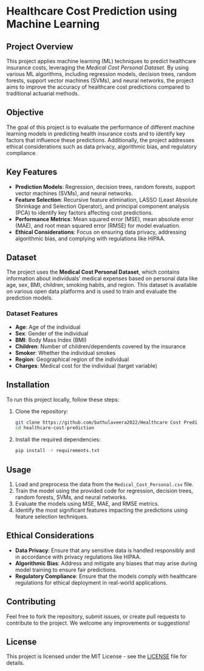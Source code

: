 # Healthcare Cost Prediction using Machine Learning

## Project Overview

This project applies machine learning (ML) techniques to predict healthcare insurance costs, leveraging the *Medical Cost Personal Dataset*. By using various ML algorithms, including regression models, decision trees, random forests, support vector machines (SVMs), and neural networks, the project aims to improve the accuracy of healthcare cost predictions compared to traditional actuarial methods.

## Objective

The goal of this project is to evaluate the performance of different machine learning models in predicting health insurance costs and to identify key factors that influence these predictions. Additionally, the project addresses ethical considerations such as data privacy, algorithmic bias, and regulatory compliance.

## Key Features

- **Prediction Models**: Regression, decision trees, random forests, support vector machines (SVMs), and neural networks.
- **Feature Selection**: Recursive feature elimination, LASSO (Least Absolute Shrinkage and Selection Operator), and principal component analysis (PCA) to identify key factors affecting cost predictions.
- **Performance Metrics**: Mean squared error (MSE), mean absolute error (MAE), and root mean squared error (RMSE) for model evaluation.
- **Ethical Considerations**: Focus on ensuring data privacy, addressing algorithmic bias, and complying with regulations like HIPAA.

## Dataset

The project uses the **Medical Cost Personal Dataset**, which contains information about individuals' medical expenses based on personal data like age, sex, BMI, children, smoking habits, and region. This dataset is available on various open data platforms and is used to train and evaluate the prediction models.

### Dataset Features

- **Age**: Age of the individual
- **Sex**: Gender of the individual
- **BMI**: Body Mass Index (BMI)
- **Children**: Number of children/dependents covered by the insurance
- **Smoker**: Whether the individual smokes
- **Region**: Geographical region of the individual
- **Charges**: Medical cost for the individual (target variable)

## Installation

To run this project locally, follow these steps:

1. Clone the repository:

    ```bash
    git clone https://github.com/bathulaveera2022/Healthcare Cost Prediction using Machine Learning.git
    cd healthcare-cost-prediction
    ```

2. Install the required dependencies:

    ```bash
    pip install -r requirements.txt
    ```

## Usage

1. Load and preprocess the data from the `Medical_Cost_Personal.csv` file.
2. Train the model using the provided code for regression, decision trees, random forests, SVMs, and neural networks.
3. Evaluate the models using MSE, MAE, and RMSE metrics.
4. Identify the most significant features impacting the predictions using feature selection techniques.

## Ethical Considerations

- **Data Privacy**: Ensure that any sensitive data is handled responsibly and in accordance with privacy regulations like HIPAA.
- **Algorithmic Bias**: Address and mitigate any biases that may arise during model training to ensure fair predictions.
- **Regulatory Compliance**: Ensure that the models comply with healthcare regulations for ethical deployment in real-world applications.

## Contributing

Feel free to fork the repository, submit issues, or create pull requests to contribute to the project. We welcome any improvements or suggestions!

## License

This project is licensed under the MIT License - see the [LICENSE](LICENSE) file for details.
